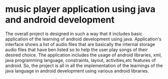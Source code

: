 # music player application using java and android development
The overall project is designed in such a way that it includes basic application of the learning of android development using java.
Application's interface shows a list of audio files that are basically the internal storage audio files that have ben listed so to help the user play songs of their desired choice.
The application includes the usage of android libraries, xml, java programming language, constraints, layout, activities,etc features of android.
So, the project is all in all the implementation of the learnings of the java language in android development using various android libraries.
